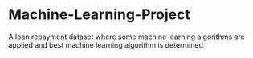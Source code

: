 # Machine-Learning-Project

A loan repayment dataset where some machine learning algorithms are applied and best machine learning algorithm is determined
